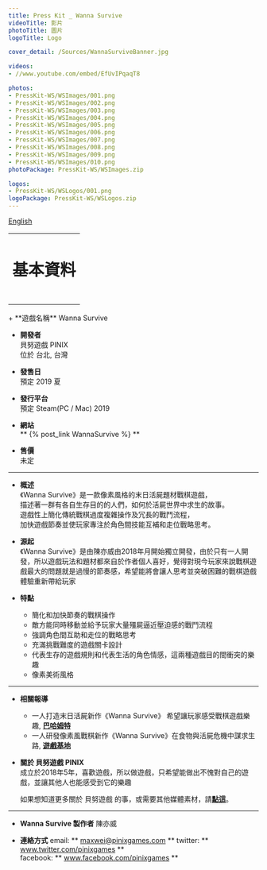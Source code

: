 ```yaml
---
title: Press Kit _ Wanna Survive
videoTitle: 影片
photoTitle: 圖片
logoTitle: Logo

cover_detail: /Sources/WannaSurviveBanner.jpg

videos: 
- //www.youtube.com/embed/EfUvIPqaqT8

photos: 
- PressKit-WS/WSImages/001.png
- PressKit-WS/WSImages/002.png
- PressKit-WS/WSImages/003.png
- PressKit-WS/WSImages/004.png
- PressKit-WS/WSImages/005.png
- PressKit-WS/WSImages/006.png
- PressKit-WS/WSImages/007.png
- PressKit-WS/WSImages/008.png
- PressKit-WS/WSImages/009.png
- PressKit-WS/WSImages/010.png
photoPackage: PressKit-WS/WSImages.zip

logos: 
- PressKit-WS/WSLogos/001.png
logoPackage: PressKit-WS/WSLogos.zip
---
```

<!--統一管理連結-->
[PINIXPressKitLink]: /PressKit-PINIX/zh-TW/
<!--統一管理連結-->
<a href="../en/" class="button small" target=_self>English</a>
<table><td><h1>基本資料<h1></td></table>
+ **遊戲名稱**  
Wanna Survive

+ **開發者**  
貝努遊戲 PINIX  
位於 台北, 台灣   

+ **發售日**  
預定 2019 夏

+ **發行平台**  
預定 Steam(PC / Mac) 2019<!--要更新連結-->

+ **網站**  
** {% post_link WannaSurvive %} **

+ **售價**  
未定

---
+ **概述**  
《Wanna Survive》是一款像素風格的末日活屍題材戰棋遊戲，  
描述著一群有各自生存目的的人們，如何於活屍世界中求生的故事。  
遊戲性上簡化傳統戰棋過度複雜操作及冗長的戰鬥流程，  
加快遊戲節奏並使玩家專注於角色間技能互補和走位戰略思考。

+ **源起**  
《Wanna Survive》是由陳亦威由2018年月開始獨立開發，由於只有一人開發，所以遊戲玩法和題材都來自於作者個人喜好，覺得對現今玩家來說戰棋遊戲最大的問題就是過慢的節奏感，希望能將會讓人思考並突破困難的戰棋遊戲體驗重新帶給玩家

+ **特點**
	+ 簡化和加快節奏的戰棋操作
	+ 敵方能同時移動並給予玩家大量殭屍逼近壓迫感的戰鬥流程
	+ 強調角色間互助和走位的戰略思考
	+ 充滿挑戰難度的遊戲關卡設計
	+ 代表生存的遊戲規則和代表生活的角色情感，這兩種遊戲目的間衝突的樂趣
	+ 像素美術風格

---
<!--獎項 和 認可-->
+ **相關報導**
	+ 一人打造末日活屍新作《Wanna Survive》 希望讓玩家感受戰棋遊戲樂趣, [**巴哈姆特**](https://gnn.gamer.com.tw/2/174702.html)
	+ 一人研發像素風戰棋新作《Wanna Survive》在食物與活屍危機中謀求生路, [**遊戲基地**](https://www.gamebase.com.tw/news/topic/99145932/)


+ **關於 貝努遊戲 PINIX**  
成立於2018年5年，喜歡遊戲，所以做遊戲，只希望能做出不愧對自己的遊戲，並讓其他人也能感受到它的樂趣  

	如果想知道更多關於 貝努遊戲 的事，或需要其他媒體素材，請[**點這**][PINIXPressKitLink]。  

---
+ **Wanna Survive 製作者**
陳亦威

+ **連絡方式**
email: ** maxwei@pinixgames.com **
twitter: ** www.twitter.com/pinixgames **  
facebook: ** www.facebook.com/pinixgames **

	